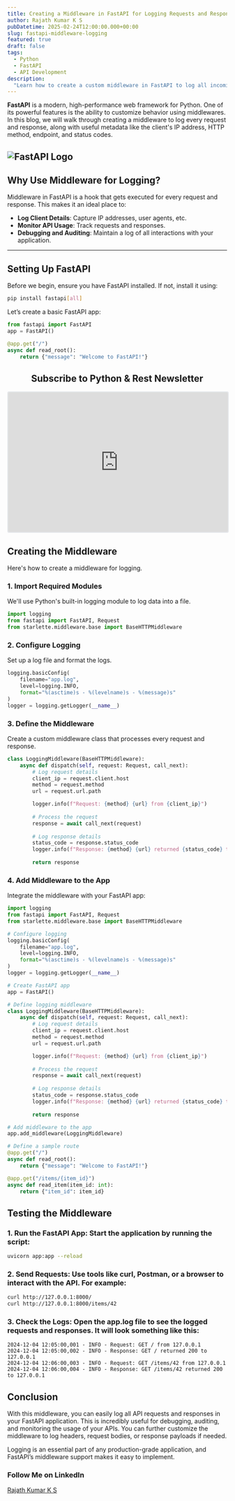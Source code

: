 ```yaml
---
title: Creating a Middleware in FastAPI for Logging Requests and Responses
author: Rajath Kumar K S
pubDatetime: 2025-02-24T12:00:00.000+00:00
slug: fastapi-middleware-logging
featured: true
draft: false
tags:
  - Python
  - FastAPI
  - API Development
description:
  "Learn how to create a custom middleware in FastAPI to log all incoming requests and outgoing responses, including client IP and other details, into a log file."
---
```


<!-- # Creating a Middleware in FastAPI for Logging Requests and Responses -->

**FastAPI** is a modern, high-performance web framework for Python. One of its powerful features is the ability to customize behavior using middlewares. In this blog, we will walk through creating a middleware to log every request and response, along with useful metadata like the client's IP address, HTTP method, endpoint, and status codes.


![FastAPI Logo](https://fastapi.tiangolo.com/img/logo-margin/logo-teal.png)
---

## Why Use Middleware for Logging?

Middleware in FastAPI is a hook that gets executed for every request and response. This makes it an ideal place to:
- **Log Client Details**: Capture IP addresses, user agents, etc.
- **Monitor API Usage**: Track requests and responses.
- **Debugging and Auditing**: Maintain a log of all interactions with your application.

---

## Setting Up FastAPI

Before we begin, ensure you have FastAPI installed. If not, install it using:

```bash
pip install fastapi[all]
```

Let’s create a basic FastAPI app:

```python
from fastapi import FastAPI
app = FastAPI()

@app.get("/")
async def read_root():
    return {"message": "Welcome to FastAPI!"}
```

<div style="text-align: center;">
  <h2>Subscribe to Python & Rest Newsletter</h2>
  <iframe src="https://embeds.beehiiv.com/c2013d8e-e443-4682-af61-a1fd014a3b15" data-test-id="beehiiv-embed" width="100%" height="320" frameborder="0" scrolling="no" style="border-radius: 4px; border: 2px solid #e5e7eb; margin: 0; background-color: transparent;"></iframe>
</div>

## Creating the Middleware

Here's how to create a middleware for logging.

### 1. **Import Required Modules**

We'll use Python's built-in logging module to log data into a file.

```python
import logging
from fastapi import FastAPI, Request
from starlette.middleware.base import BaseHTTPMiddleware
```

### 2. **Configure Logging**
Set up a log file and format the logs.

```python
logging.basicConfig(
    filename="app.log",
    level=logging.INFO,
    format="%(asctime)s - %(levelname)s - %(message)s"
)
logger = logging.getLogger(__name__)
```

### 3. **Define the Middleware**
Create a custom middleware class that processes every request and response.

```python
class LoggingMiddleware(BaseHTTPMiddleware):
    async def dispatch(self, request: Request, call_next):
        # Log request details
        client_ip = request.client.host
        method = request.method
        url = request.url.path

        logger.info(f"Request: {method} {url} from {client_ip}")
        
        # Process the request
        response = await call_next(request)
        
        # Log response details
        status_code = response.status_code
        logger.info(f"Response: {method} {url} returned {status_code} to {client_ip}")
        
        return response
```

### 4. **Add Middleware to the App**

Integrate the middleware with your FastAPI app:

```python
import logging
from fastapi import FastAPI, Request
from starlette.middleware.base import BaseHTTPMiddleware

# Configure logging
logging.basicConfig(
    filename="app.log",
    level=logging.INFO,
    format="%(asctime)s - %(levelname)s - %(message)s"
)
logger = logging.getLogger(__name__)

# Create FastAPI app
app = FastAPI()

# Define logging middleware
class LoggingMiddleware(BaseHTTPMiddleware):
    async def dispatch(self, request: Request, call_next):
        # Log request details
        client_ip = request.client.host
        method = request.method
        url = request.url.path

        logger.info(f"Request: {method} {url} from {client_ip}")
        
        # Process the request
        response = await call_next(request)
        
        # Log response details
        status_code = response.status_code
        logger.info(f"Response: {method} {url} returned {status_code} to {client_ip}")
        
        return response

# Add middleware to the app
app.add_middleware(LoggingMiddleware)

# Define a sample route
@app.get("/")
async def read_root():
    return {"message": "Welcome to FastAPI!"}

@app.get("/items/{item_id}")
async def read_item(item_id: int):
    return {"item_id": item_id}
```

## Testing the Middleware

### 1. Run the FastAPI App: Start the application by running the script:

```bash
uvicorn app:app --reload
```

### 2. Send Requests: Use tools like curl, Postman, or a browser to interact with the API. For example:

```bash
curl http://127.0.0.1:8000/
curl http://127.0.0.1:8000/items/42
``` 

### 3. Check the Logs: Open the app.log file to see the logged requests and responses. It will look something like this:

```text
2024-12-04 12:05:00,001 - INFO - Request: GET / from 127.0.0.1
2024-12-04 12:05:00,002 - INFO - Response: GET / returned 200 to 127.0.0.1
2024-12-04 12:06:00,003 - INFO - Request: GET /items/42 from 127.0.0.1
2024-12-04 12:06:00,004 - INFO - Response: GET /items/42 returned 200 to 127.0.0.1
```

## Conclusion

With this middleware, you can easily log all API requests and responses in your FastAPI application. This is incredibly useful for debugging, auditing, and monitoring the usage of your APIs. You can further customize the middleware to log headers, request bodies, or response payloads if needed.

Logging is an essential part of any production-grade application, and FastAPI’s middleware support makes it easy to implement.

### Follow Me on LinkedIn

<div class="badge-base LI-profile-badge" data-locale="en_US" data-size="large" data-theme="light" data-type="HORIZONTAL" data-vanity="rajathkumarks" data-version="v1"><a class="badge-base__link LI-simple-link" href="https://in.linkedin.com/in/rajathkumarks?trk=profile-badge">Rajath Kumar K S</a></div>